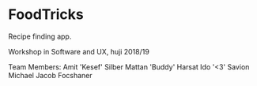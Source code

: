 # FoodTricks
Recipe finding app.

Workshop in Software and UX, huji 2018/19

Team Members:
Amit 'Kesef' Silber
Mattan 'Buddy' Harsat
Ido '<3' Savion
Michael Jacob Focshaner
